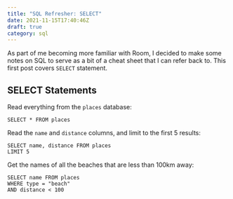 ```yaml
---
title: "SQL Refresher: SELECT"
date: 2021-11-15T17:40:46Z
draft: true
category: sql
---
```


As part of me becoming more familiar with Room, I decided to make some notes on SQL to serve as a bit of a cheat sheet that I can refer back to. This first post covers `SELECT` statement.

## SELECT Statements
Read everything from the `places` database:
```
SELECT * FROM places
```
Read the `name` and `distance` columns, and limit to the first 5 results:
```
SELECT name, distance FROM places
LIMIT 5
```
Get the names of all the beaches that are less than 100km away:
```
SELECT name FROM places
WHERE type = "beach"
AND distance < 100
```

